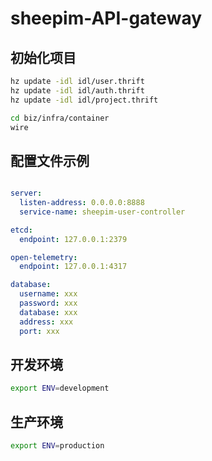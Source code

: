 # sheepim-API-gateway

## 初始化项目
```bash
hz update -idl idl/user.thrift   
hz update -idl idl/auth.thrift   
hz update -idl idl/project.thrift   

cd biz/infra/container
wire
```
## 配置文件示例

```yml

server:
  listen-address: 0.0.0.0:8888
  service-name: sheepim-user-controller

etcd:
  endpoint: 127.0.0.1:2379

open-telemetry:
  endpoint: 127.0.0.1:4317

database:
  username: xxx
  password: xxx
  database: xxx
  address: xxx
  port: xxx

```

## 开发环境

```bash
export ENV=development
```

## 生产环境

```bash
export ENV=production
```